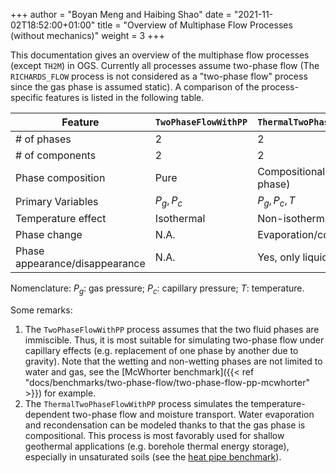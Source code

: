 +++
author = "Boyan Meng and Haibing Shao"
date = "2021-11-02T18:52:00+01:00"
title = "Overview of Multiphase Flow Processes (without mechanics)"
weight = 3
+++


This documentation gives an overview of the multiphase flow processes (except `TH2M`) in OGS. Currently all processes assume two-phase flow (The `RICHARDS_FLOW` process is not considered as a "two-phase flow" process since the gas phase is assumed static). A comparison of the process-specific features is listed in the following table.

| Feature | `TwoPhaseFlowWithPP` | `ThermalTwoPhaseFlowWithPP` |
|---|---|---|
| \# of phases | 2 | 2 |
| \# of components | 2 | 2 |
| Phase composition | Pure |  Compositional (only gas phase) |
| Primary Variables | $P_g, P_c$ | $P_g, P_c, T$ |
| Temperature effect | Isothermal  | Non-isothermal |
| Phase change | N.A. | Evaporation/condensation |
| Phase appearance/disappearance | N.A. | Yes, only liquid phase |

Nomenclature: $P_g$: gas pressure; $P_c$: capillary pressure; $T$: temperature.

Some remarks:

1. The `TwoPhaseFlowWithPP` process assumes that the two fluid phases are immiscible. Thus, it is most suitable for simulating two-phase flow under capillary effects (e.g. replacement of one phase by another due to gravity). Note that the wetting and non-wetting phases are not limited to water and gas, see the [McWhorter benchmark]({{< ref "docs/benchmarks/two-phase-flow/two-phase-flow-pp-mcwhorter" >}}) for example.
2. The `ThermalTwoPhaseFlowWithPP` process simulates the temperature-dependent two-phase flow and moisture transport. Water evaporation and recondensation can be modeled thanks to that the gas phase is compositional. This process is most favorably used for shallow geothermal applications (e.g. borehole thermal energy storage), especially in unsaturated soils (see the [heat pipe benchmark](https://www.opengeosys.org/docs/benchmarks/thermal-two-phase-flow/heatpipe/)).
